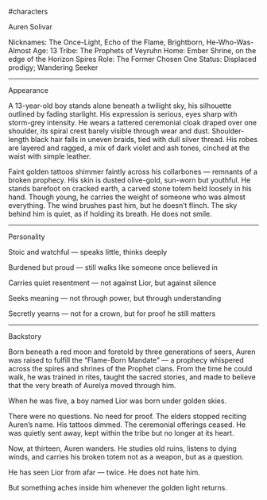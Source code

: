 #characters 

Auren Solivar

Nicknames: The Once-Light, Echo of the Flame, Brightborn, He-Who-Was-Almost
Age: 13
Tribe: The Prophets of Veyruhn
Home: Ember Shrine, on the edge of the Horizon Spires
Role: The Former Chosen One
Status: Displaced prodigy; Wandering Seeker


---

Appearance

A 13-year-old boy stands alone beneath a twilight sky, his silhouette outlined by fading starlight. His expression is serious, eyes sharp with storm-grey intensity. He wears a tattered ceremonial cloak draped over one shoulder, its spiral crest barely visible through wear and dust. Shoulder-length black hair falls in uneven braids, tied with dull silver thread. His robes are layered and ragged, a mix of dark violet and ash tones, cinched at the waist with simple leather.

Faint golden tattoos shimmer faintly across his collarbones — remnants of a broken prophecy. His skin is dusted olive-gold, sun-worn but youthful. He stands barefoot on cracked earth, a carved stone totem held loosely in his hand. Though young, he carries the weight of someone who was almost everything. The wind brushes past him, but he doesn’t flinch. The sky behind him is quiet, as if holding its breath. He does not smile.


---

Personality

Stoic and watchful — speaks little, thinks deeply

Burdened but proud — still walks like someone once believed in

Carries quiet resentment — not against Lior, but against silence

Seeks meaning — not through power, but through understanding

Secretly yearns — not for a crown, but for proof he still matters



---

Backstory

Born beneath a red moon and foretold by three generations of seers, Auren was raised to fulfill the “Flame-Born Mandate” — a prophecy whispered across the spires and shrines of the Prophet clans. From the time he could walk, he was trained in rites, taught the sacred stories, and made to believe that the very breath of Aurelya moved through him.

When he was five, a boy named Lior was born under golden skies.

There were no questions. No need for proof. The elders stopped reciting Auren’s name. His tattoos dimmed. The ceremonial offerings ceased. He was quietly sent away, kept within the tribe but no longer at its heart.

Now, at thirteen, Auren wanders. He studies old ruins, listens to dying winds, and carries his broken totem not as a weapon, but as a question.

He has seen Lior from afar — twice. He does not hate him.

But something aches inside him whenever the golden light returns.
